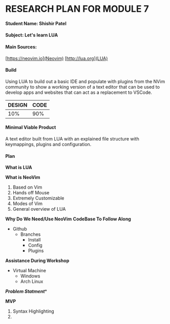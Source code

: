 # RESEARCH PLAN FOR MODULE 7

#### Student Name: ****Shishir Patel****

#### Subject: ****Let's learn LUA****

#### Main Sources:
[https://neovim.io](Neovim)
[http://lua.org](LUA)

#### Build
Using LUA to build out a basic IDE and populate with plugins from the NVim community to show a working version of a text editor that can be used to develop apps and websites that can act as a replacement to VSCode.

| ****DESIGN****   | ****CODE****    |
|--------------- | --------------- |
| 10%   | 90%   |

#### Minimal Viable Product
A text editor built from LUA with an explained file structure with keymappings, plugins and configuration.

#### Plan
****What is LUA****

****What is NeoVim****
 1. Based on Vim
 2. Hands off Mouse
 3. Extremely Customizable
 4. Modes of Vim
 5. General overview of LUA

****Why Do We Need/Use NeoVim****
****CodeBase To Follow Along****
- Github
  - Branches
    - Install
    - Config
    - Plugins

****Assistance During Workshop****
- Virtual Machine
  - Windows
  - Arch Linux

***Problem Statment****

****MVP****
 1. Syntax Highlighting
 2.
